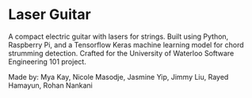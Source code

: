 # Laser Guitar
A compact electric guitar with lasers for strings. Built using Python, Raspberry Pi, and a Tensorflow Keras machine learning model for chord strumming detection. Crafted for the University of Waterloo Software Engineering 101 project.

Made by: Mya Kay, Nicole Masodje, Jasmine Yip, Jimmy Liu, Rayed Hamayun, Rohan Nankani

